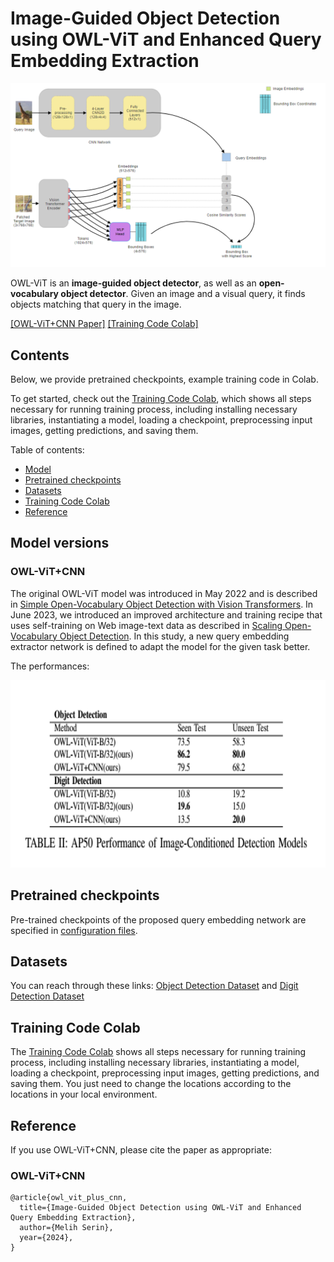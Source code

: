 Image-Guided Object Detection using OWL-ViT and Enhanced Query Embedding Extraction
==
<img src="data/proposed_architecture.png" alt="Proposed Architecture" width="600"/>

OWL-ViT is an **image-guided object detector**, as well as an **open-vocabulary object detector**. Given an image and a visual query, it finds objects matching that query in the image.

[[OWL-ViT+CNN Paper]](https://arxiv.org/abs/2306.09683)
[[Training Code Colab]](https://colab.research.google.com/drive/1wsms9mcqSTqUJCNuM4AyMZBrXwiz2BGn?usp=drive_link)


## Contents
Below, we provide pretrained checkpoints, example training code in Colab.

To get started, check out the [Training Code Colab](https://colab.research.google.com/drive/1wsms9mcqSTqUJCNuM4AyMZBrXwiz2BGn?usp=drive_link), which shows all steps necessary for running training process, including installing necessary libraries, instantiating a model, loading a checkpoint, preprocessing input images, getting predictions, and saving them.

Table of contents:

* [Model](#model)
* [Pretrained checkpoints](#pretrained-checkpoints)
* [Datasets](#datasets)
* [Training Code Colab](#colabs)
* [Reference](#reference)

## Model versions

### OWL-ViT+CNN
The original OWL-ViT model was introduced in May 2022 and is described in [Simple Open-Vocabulary Object Detection with Vision Transformers](https://arxiv.org/abs/2205.06230). In June 2023, we introduced an improved architecture and training recipe that uses self-training on Web image-text data as described in [Scaling Open-Vocabulary Object Detection](https://arxiv.org/abs/2306.09683). In this study, a new query embedding extractor network is defined to adapt the model for the given task better.

The performances:

<img src="data/performance_table.png" alt="OWL-ViT benchmark table" height="300"/>


## Pretrained checkpoints

Pre-trained checkpoints of the proposed query embedding network are specified in [configuration files](https://github.com/melihsrn/OWL-ViT_with_enhanced_query_embedding_network/query_embed_network/). 

## Datasets

You can reach through these links: [Object Detection Dataset](https://drive.google.com/drive/folders/1PseY_87Ks8PrSx9aP5HQxHOE2UYw_tY0?usp=sharing) and [Digit Detection Dataset](https://drive.google.com/drive/folders/1tjb7aveWefg6bZhMZHffMYw-Tqp3EOQx?usp=sharing)

## Training Code Colab

The [Training Code Colab](https://colab.research.google.com/drive/1wsms9mcqSTqUJCNuM4AyMZBrXwiz2BGn?usp=drive_link) shows all steps necessary for running training process, including installing necessary libraries, instantiating a model, loading a checkpoint, preprocessing input images, getting predictions, and saving them. You just need to change the locations according to the locations in your local environment.

## Reference
If you use OWL-ViT+CNN, please cite the paper as appropriate:

### OWL-ViT+CNN
```
@article{owl_vit_plus_cnn,
  title={Image-Guided Object Detection using OWL-ViT and Enhanced Query Embedding Extraction},
  author={Melih Serin},
  year={2024},
}
```
